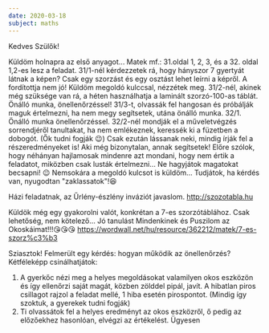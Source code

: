 ```yaml
---
date: 2020-03-18
subject: maths
---
```


Kedves Szülők!

Küldöm holnapra az első anyagot...
Matek mf.: 31.oldal 1, 2, 3, és a 32. oldal 1,2-es lesz a feladat.
31/1-nél kérdezzetek rá, hogy hányszor 7 gyertyát látnak a képen? Csak egy szorzást és egy osztást lehet leírni a képről. A fordítottja nem jó! Küldöm megoldó kulccsal, nézzétek meg.
31/2-nél, akinek még szüksége van rá, a héten használhatja a laminált szorzó-100-as táblát. Önálló munka, önellenőrzéssel!
31/3-t, olvassák fel hangosan és próbálják maguk értelmezni, ha nem megy segítsetek, utána önálló munka.
32/1. Önálló munka önellenőrzéssel.
32/2-nél mondják el a műveletvégzés sorrendjéről tanultakat, ha nem emlékeznek, keressék ki a füzetben a dobogót. (Ők tudni fogják 😉) Csak ezután lássanak neki, mindig írják fel a részeredményeket is! Aki még bizonytalan, annak segítsetek!
Előre szólok, hogy néhányan hajlamosak mindenre azt mondani, hogy nem értik a feladatot, miközben csak lusták értelmezni… Ne hagyjátok magatokat becsapni! 😉
Nemsokára a megoldó kulcsot is küldöm…
Tudjátok, ha kérdés van, nyugodtan "zaklassatok"!😆

Házi feladatnak, az Űrlény-észlény inváziót javaslom. http://szozotabla.hu

Küldök még egy gyakorolni valót, konkrétan a 7-es szorzótáblához. Csak lehetőség, nem kötelező...     Jó tanulást Mindenkinek és Puszilom az Okoskáimat!!!😘😘😘 https://wordwall.net/hu/resource/362212/matek/7-es-szorz%c3%b3

Sziasztok!
Felmerült egy kérdés: hogyan működik az önellenőrzés?
Kétféleképp csinálhatjátok:
1. A gyerkőc nézi meg a helyes megoldásokat valamilyen okos eszközön és így ellenőrzi saját magát, közben zölddel pipál, javít. A hibatlan piros csillagot rajzol a feladat mellé, 1 hiba esetén pirospontot. (Mindig így szoktuk, a gyerekek tudni fogják)
2. Ti olvassátok fel a helyes eredményt az okos eszközről, ő pedig az előzőekhez hasonlóan, elvégzi az értékelést.
Ügyesen

